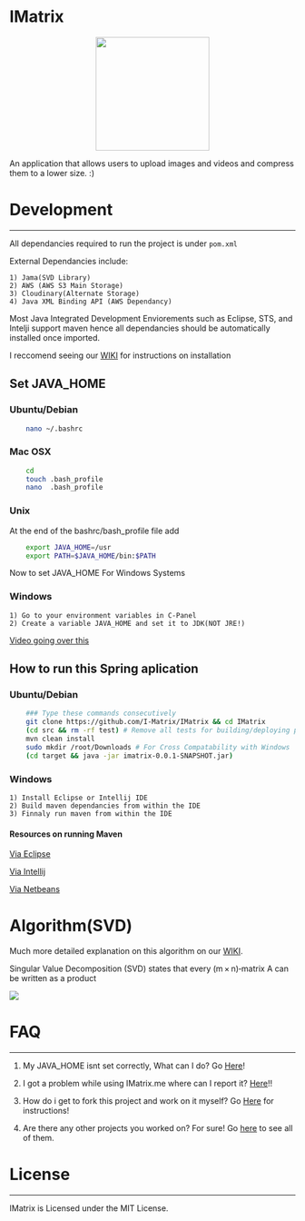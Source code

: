# IMatrix

<p align="center"><a target="_blank"><img width="200"src="https://i.imgur.com/37HGorC.png"></a></p>


An application that allows users to upload images and videos and compress
them to a lower size. :)


# Development
---

All dependancies required to run the project is under <code>pom.xml</code>

External Dependancies include:

    1) Jama(SVD Library)
    2) AWS (AWS S3 Main Storage)
    3) Cloudinary(Alternate Storage)
    4) Java XML Binding API (AWS Dependancy)

Most Java Integrated Development Enviorements such as Eclipse, STS, and Intelji support maven hence all dependancies 
should be automatically installed once imported.

I reccomend seeing our [WIKI](https://github.com/I-Matrix/IMatrix/wiki) for instructions on installation


## Set JAVA_HOME

### Ubuntu/Debian
```sh
    nano ~/.bashrc
```

### Mac OSX

```sh
    cd
    touch .bash_profile
    nano  .bash_profile
```

### Unix
At the end of the bashrc/bash_profile file add
```sh
    export JAVA_HOME=/usr
    export PATH=$JAVA_HOME/bin:$PATH
```

Now to set JAVA_HOME For Windows Systems

### Windows

    1) Go to your environment variables in C-Panel
    2) Create a variable JAVA_HOME and set it to JDK(NOT JRE!) 

[Video going over this](https://www.youtube.com/watch?v=104dNWmM6Rs)

## How to run this Spring aplication

### Ubuntu/Debian
```sh
    ### Type these commands consecutively
    git clone https://github.com/I-Matrix/IMatrix && cd IMatrix
    (cd src && rm -rf test) # Remove all tests for building/deploying purposes
    mvn clean install
    sudo mkdir /root/Downloads # For Cross Compatability with Windows
    (cd target && java -jar imatrix-0.0.1-SNAPSHOT.jar)
```

### Windows

    1) Install Eclipse or Intellij IDE 
    2) Build maven dependancies from within the IDE
    3) Finnaly run maven from within the IDE
    
#### Resources on running Maven 

[Via Eclipse](https://www.youtube.com/watch?v=sNEcpw8LPpo)

[Via Intellij](https://www.youtube.com/watch?v=pt3uB0sd5kY)

[Via Netbeans](https://www.youtube.com/watch?v=CDkdy3BwIqs)

# Algorithm(SVD)

Much more detailed explanation on this algorithm on our [WIKI](https://github.com/I-Matrix/IMatrix/wiki/SVD-Introduction).

Singular Value Decomposition (SVD) states that every (m × n)‑matrix A can be written as a product

<img src="https://i.imgur.com/mj3oj43.png"/>

# FAQ
---

1) My JAVA_HOME isnt set correctly, What can I do? Go [Here](https://github.com/I-Matrix/IMatrix/wiki/Installation---UNIX-Systems)!

2) I got a problem while using IMatrix.me where can I report it? [Here](https://github.com/I-Matrix/IMatrix/issues)!!

3) How do i get to fork this project and work on it myself? Go [Here](https://github.com/I-Matrix/IMatrix/wiki/Installation) for instructions!

4) Are there any other projects you worked on? For sure! Go [here](https://github.com/amanuel2) to see all of them.


# License
---

IMatrix is Licensed under the MIT License.
